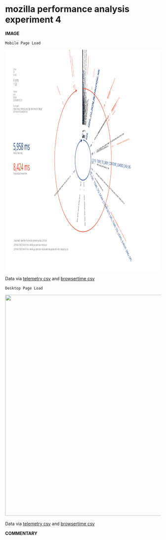 # mozilla performance analysis experiment 4

**IMAGE**

```
Mobile Page Load
```

<img src="image/2019-04-10-fire-tv-4k-4k-gve-pinterist-x-mozilla-telemetry-probes-time-ms-timestamps-x-browsertime-firefox-nightly.svg?sanitize=true" height="713" width="1267">

Data via <a href="files/2019-04-10-fire-tv-4k-4k-gve-pinterist-x-mozilla-telemetry-probes-time-ms-timestamps.csv">telemetry csv</a> and <a href="files/2019-04-10-fire-tv-4k-4k-gve-pinterist-x-firefox.csv">browsertime csv</a>

```
Desktop Page Load
```

<img src="image/image/2019-04-04-mabini-pinterist.main-x-mozilla-telemetry-probes-time-ms-timestamps-x-browsertime-firefox-gve.svg?sanitize=true" height="713" width="1267">

Data via <a href="files/2019-04-04-mabini-pinterist.main-x-mozilla-telemetry-probes-time-ms-timestamps.csv">telemetry csv</a> and <a href="files/2019-04-04-mabini-pinterist-x-firefox.csv">browsertime csv</a>

**COMMENTARY**
